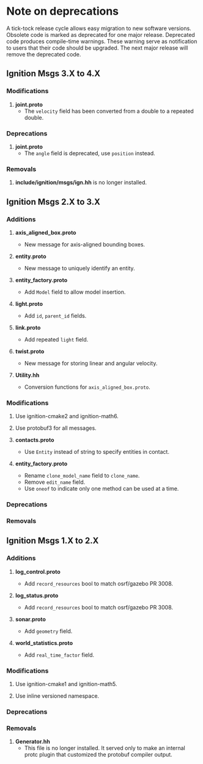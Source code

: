 # Note on deprecations
A tick-tock release cycle allows easy migration to new software versions.
Obsolete code is marked as deprecated for one major release.
Deprecated code produces compile-time warnings. These warning serve as
notification to users that their code should be upgraded. The next major
release will remove the deprecated code.


## Ignition Msgs 3.X to 4.X

### Modifications

1. **joint.proto**
    + The `velocity` field has been converted from a double to a repeated
    double.

### Deprecations

1. **joint.proto**
    + The `angle` field is deprecated, use `position` instead.

### Removals

1.  **include/ignition/msgs/ign.hh** is no longer installed.

## Ignition Msgs 2.X to 3.X

### Additions

1. **axis\_aligned\_box.proto**
    + New message for axis-aligned bounding boxes.

1. **entity.proto**
    + New message to uniquely identify an entity.

1. **entity\_factory.proto**
    + Add `Model` field to allow model insertion.

1. **light.proto**
    + Add `id`, `parent_id` fields.

1. **link.proto**
    + Add repeated `light` field.

1. **twist.proto**
    + New message for storing linear and angular velocity.

1. **Utility.hh**
    + Conversion functions for `axis_aligned_box.proto`.

### Modifications

1. Use ignition-cmake2 and ignition-math6.

1. Use protobuf3 for all messages.

1. **contacts.proto**
    + Use `Entity` instead of string to specify entities in contact.

1. **entity\_factory.proto**
    + Rename `clone_model_name` field to `clone_name`.
    + Remove `edit_name` field.
    + Use `oneof` to indicate only one method can be used at a time.

### Deprecations

### Removals


## Ignition Msgs 1.X to 2.X

### Additions

1. **log\_control.proto**
    + Add `record_resources` bool to match osrf/gazebo PR 3008.

1. **log\_status.proto**
    + Add `record_resources` bool to match osrf/gazebo PR 3008.

1. **sonar.proto**
    + Add `geometry` field.

1. **world\_statistics.proto**
    + Add `real_time_factor` field.

### Modifications

1. Use ignition-cmake1 and ignition-math5.

1. Use inline versioned namespace.

### Deprecations

### Removals

1. **Generator.hh**
    + This file is no longer installed. It served only to make an internal
      protc plugin that customized the protobuf compiler output.
